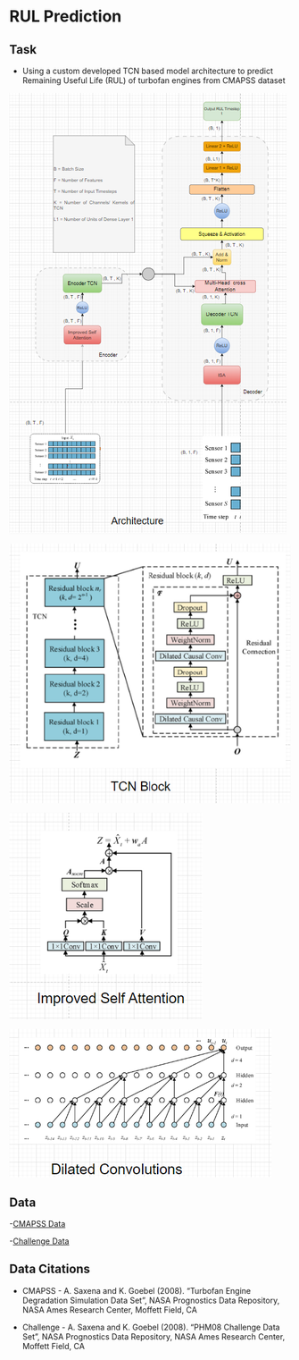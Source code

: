 # RUL Prediction

## Task

- Using a custom developed TCN based model architecture to predict Remaining Useful Life (RUL) of turbofan engines from CMAPSS dataset 

![Custom Model Architecture](Images/Arch.png)

![TCN Architecture](Images/TCN.png)

![Improved Self Attention](Images/ISA.png)

![Dilations](Images/Dilations.png)

## Data

-[CMAPSS Data](https://data.nasa.gov/Aeorspace/CMAPSS-Jet-Engine-Simulated-Data/ff5v-kuh6)

-[Challenge Data](https://data.nasa.gov/download/nk8v-ckry/application%2Fzip)

## Data Citations

- CMAPSS -  A. Saxena and K. Goebel (2008). “Turbofan Engine Degradation Simulation Data Set”, NASA Prognostics Data Repository, NASA Ames Research Center, Moffett Field, CA

- Challenge - A. Saxena and K. Goebel (2008). “PHM08 Challenge Data Set”, NASA Prognostics Data Repository, NASA Ames Research Center, Moffett Field, CA



